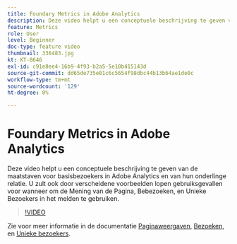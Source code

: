 ```yaml
---
title: Foundary Metrics in Adobe Analytics
description: Deze video helpt u een conceptuele beschrijving te geven van de maatstaven voor basisbezoekers in Adobe Analytics en van hun onderlinge relatie. U zult ook door verscheidene voorbeelden lopen gebruiksgevallen voor wanneer om de Mening van de Pagina, Bebezoeken, en Unieke Bezoekers in het melden te gebruiken.
feature: Metrics
role: User
level: Beginner
doc-type: feature video
thumbnail: 336483.jpg
kt: KT-8646
exl-id: c91e8ee4-16b9-4f93-b2a5-5e10b415143d
source-git-commit: dd65de735e01c6c5654f98dbc44b13b64ae1de0c
workflow-type: tm+mt
source-wordcount: '129'
ht-degree: 0%

---
```


# Foundary Metrics in Adobe Analytics

Deze video helpt u een conceptuele beschrijving te geven van de maatstaven voor basisbezoekers in Adobe Analytics en van hun onderlinge relatie. U zult ook door verscheidene voorbeelden lopen gebruiksgevallen voor wanneer om de Mening van de Pagina, Bebezoeken, en Unieke Bezoekers in het melden te gebruiken.

>[!VIDEO](https://video.tv.adobe.com/v/336483/?quality=12&learn=on)

Zie voor meer informatie in de documentatie [Paginaweergaven](https://experienceleague.adobe.com/docs/analytics/components/metrics/page-views.html), [Bezoeken](https://experienceleague.adobe.com/docs/analytics/components/metrics/visits.html), en [Unieke bezoekers](https://experienceleague.adobe.com/docs/analytics/components/metrics/unique-visitors.html).
